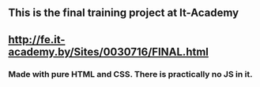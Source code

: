 ## This is the final training project at It-Academy
## http://fe.it-academy.by/Sites/0030716/FINAL.html
### Made with pure HTML and CSS. There is practically no JS in it.
